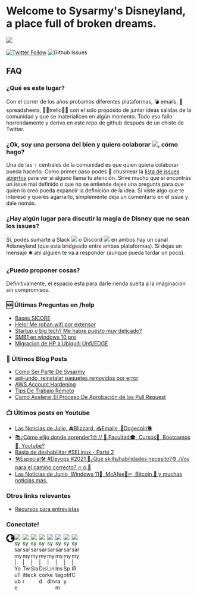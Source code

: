 # Welcome to Sysarmy's Disneyland, a place full of broken dreams.
<img src="https://raw.githubusercontent.com/sysarmy/disneyland/master/misc/images/banner_sysarmy.png">

[![Twitter Follow](https://img.shields.io/twitter/follow/sysarmy?color=1DA1F2&logo=twitter&style=for-the-badge)](https://twitter.com/intent/follow?original_referer=https%3A%2F%2Fgithub.com%2Fsysarmy&screen_name=sysarmy)
![Github Issues](https://img.shields.io/github/issues/sysarmy/disneyland?label=geniales%20ideas%20Pendientes&style=for-the-badge&logoWitdh=50) 

## FAQ

### ¿Qué es este lugar?

Con el correr de los años probamos diferentes plataformas, 💣 emails, 💩 spreadsheets, 💩💩trello💩💩 con el solo propósito de juntar ideas salidas de la comunidad y que se materialicen en algún momento. Todo eso fallo horrendamente y derivo en este repo de github después de un chiste de Twitter. 

### ¿Ok, soy una persona del bien y quiero colaborar <img src="https://raw.githubusercontent.com/sysarmy/disneyland/master/misc/images/shovel.png" width="24">, cómo hago?


Una de las 💡 centrales de la comunidad es que quien quiera colaborar pueda hacerlo. Como primer paso podes 🔎 chusmear la [lista de issues abiertos](https://github.com/sysarmy/disneyland/issues) para ver si alguno llama tu atención. Sirve mucho que si encontrás un issue mal definido o que no se entiende dejes una pregunta para que quien lo creó pueda expandir la definición de la idea. Si viste algo que te interesó y querés agarrarlo, simplemente deja un comentario en el issue y dale nomás.

### ¿Hay algún lugar para discutir la magia de Disney que no sean los issues?

Sí, podes sumarte a Slack [<img width="15px" src="https://cdn.jsdelivr.net/npm/simple-icons@v3/icons/slack.svg" />][slack]
 o Discord [<img width="15px" src="https://cdn.jsdelivr.net/npm/simple-icons@v3/icons/discord.svg" />][discord] en ambos hay un canal #disneyland (que esta bridgeado entre ambas plataformas). Si dejas un mensaje 🛎️ ahí alguien te va a responder (aunque pueda tardar un poco).

### ¿Puedo proponer cosas?

Definitivamente, el espacio esta para darle rienda suelta a la imaginación sin compromisos.

### 🆘 Últimas Preguntas en /help

<!-- HELP:START -->
- [Bases SICORE](https://help.sysarmy.com/discussion/4843/bases-sicore)
- [Help! Me roban wifi por extensor](https://help.sysarmy.com/discussion/4842/help-me-roban-wifi-por-extensor)
- [Startup o big tech? Me habre puesto muy delicado?](https://help.sysarmy.com/discussion/4841/startup-o-big-tech-me-habre-puesto-muy-delicado)
- [SMB1 en windows 10 pro](https://help.sysarmy.com/discussion/4840/smb1-en-windows-10-pro)
- [Migracion de HP a Ubiquiti Unfi/EDGE](https://help.sysarmy.com/discussion/4839/migracion-de-hp-a-ubiquiti-unfi-edge)
<!-- HELP:END -->

### 📕 Últimos Blog Posts

<!-- BLOG-POST-LIST:START -->
- [Como Ser Parte De Sysarmy](https://sysarmy.com/blog/posts/como-ser-parte-de-sysarmy/)
- [apt-undo, reinstalar paquetes removidos por error](https://sysarmy.com/blog/posts/apt-undo/)
- [AWS Account Hardening](https://sysarmy.com/blog/posts/aws-account-hardening/)
- [Tips De Trabajo Remoto](https://sysarmy.com/blog/posts/tips-de-trabajo-remoto/)
- [Como Acelerar El Proceso De Aprobación de los Pull Request](https://sysarmy.com/blog/posts/como-acelerar-el-proceso-de-pull-request/)
<!-- BLOG-POST-LIST:END -->

### 📺 Últimos posts en Youtube

<!-- YOUTUBE:START -->
- [Las Noticias de Julio,  🚔Blizzard, 📥Emails, 🚀Dogecoin🐕](https://www.youtube.com/watch?v=xtw-jLuNN78)
- [📚¿Cómo elijo donde aprender?🤓 // 🤔 Facultad🎓, Cursos🎒, Bootcamps📓, Youtube?](https://www.youtube.com/watch?v=rA1whJGg2ew)
- [Basta de deshabilitar #SELinux - Parte 2](https://www.youtube.com/watch?v=kFK1l3tKWYE)
- [🛠Especial🛠 #Devops #2021 🔩¿Qué skills/habilidades necesito?⚙️ ¿Voy para el camino correcto? 🔥 o 🧯](https://www.youtube.com/watch?v=swZTGYtUZ28)
- [Las Noticias de Junio,  Windows 11📎, McAfee🔪⚰️, Bitcoin 💸 y muchas noticias más.](https://www.youtube.com/watch?v=jfLgJ-f6SUA)
<!-- YOUTUBE:END -->

### Otros links relevantes
- [Recursos para entrevistas](https://github.com/Olshansk/interview)

### Conectate!

[<img align="left" alt="sysarmy" width="22px" src="https://raw.githubusercontent.com/iconic/open-iconic/master/svg/globe.svg" />][website]
[<img align="left" alt="sysarmy | YouTube" width="22px" src="https://cdn.jsdelivr.net/npm/simple-icons@v3/icons/youtube.svg" />][youtube]
[<img align="left" alt="sysarmy | Twitter" width="22px" src="https://cdn.jsdelivr.net/npm/simple-icons@v3/icons/twitter.svg" />][twitter]
[<img align="left" alt="sysarmy | Slack" width="22px" src="https://cdn.jsdelivr.net/npm/simple-icons@v3/icons/slack.svg" />][slack]
[<img align="left" alt="sysarmy | Discord" width="22px" src="https://cdn.jsdelivr.net/npm/simple-icons@v3/icons/discord.svg" />][discord]
[<img align="left" alt="sysarmy | LinkedIn" width="22px" src="https://cdn.jsdelivr.net/npm/simple-icons@v3/icons/linkedin.svg" />][linkedin]
[<img align="left" alt="sysarmy | Instagram" width="22px" src="https://cdn.jsdelivr.net/npm/simple-icons@v3/icons/instagram.svg" />][instagram]
[<img align="left" alt="sysarmy | Spotify" width="22px" src="https://cdn.jsdelivr.net/npm/simple-icons@v3/icons/spotify.svg" />][spotify]
[<img align="left" alt="sysarmy | IRC" width="22px" src="https://cdn.jsdelivr.net/npm/simple-icons@v3/icons/wechat.svg" />][irc]


[website]: https://sysarmy.com
[slack]: https://sysar.my/slack
[discord]: https://sysar.my/discord 
[blog]: https://sysarmy.com/blog
[twitter]: https://twitter.com/sysarmy
[youtube]: https://youtube.com/sysarmyar
[spotify]: https://sysar.my/spotify
[instagram]: https://www.instagram.com/sysarmy/
[linkedin]: https://www.linkedin.com/groups/4736196
[irc]: https://webchat.freenode.net/?channels=#sysarmy
[icons]: https://simpleicons.org
